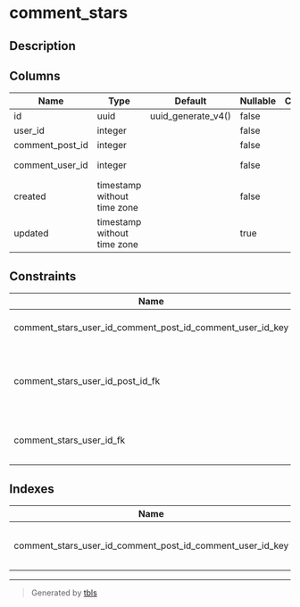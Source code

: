 # comment_stars

## Description



## Columns

| Name | Type | Default | Nullable | Children | Parents | Comment |
| ---- | ---- | ------- | -------- | -------- | ------- | ------- |
| id | uuid | uuid_generate_v4() | false |  |  |  |
| user_id | integer |  | false |  |  |  |
| comment_post_id | integer |  | false |  | [comments](comments.md)  |  |
| comment_user_id | integer |  | false |  | [comments](comments.md) [users](users.md)  |  |
| created | timestamp without time zone |  | false |  |  |  |
| updated | timestamp without time zone |  | true |  |  |  |

## Constraints

| Name | Type | Def |
| ---- | ---- | --- |
| comment_stars_user_id_comment_post_id_comment_user_id_key | UNIQUE | UNIQUE (user_id, comment_post_id, comment_user_id) |
| comment_stars_user_id_post_id_fk | FOREIGN KEY | FOREIGN KEY (comment_post_id, comment_user_id) REFERENCES comments(post_id, user_id) |
| comment_stars_user_id_fk | FOREIGN KEY | FOREIGN KEY (comment_user_id) REFERENCES users(id) |

## Indexes

| Name | Def |
| ---- | --- |
| comment_stars_user_id_comment_post_id_comment_user_id_key | CREATE UNIQUE INDEX comment_stars_user_id_comment_post_id_comment_user_id_key ON public.comment_stars USING btree (user_id, comment_post_id, comment_user_id) |

---

> Generated by [tbls](https://github.com/k1LoW/tbls)